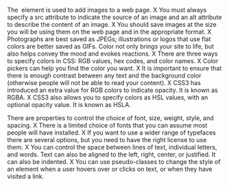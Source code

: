 The <img> element is used to add images to a
web page.
X You must always specify a src attribute to indicate the
source of an image and an alt attribute to describe the
content of an image.
X You should save images at the size you will be using
them on the web page and in the appropriate format.
X Photographs are best saved as JPEGs; illustrations or
logos that use flat colors are better saved as GIFs.
Color not only brings your site to life, but also helps
convey the mood and evokes reactions.
X There are three ways to specify colors in CSS:
RGB values, hex codes, and color names.
X Color pickers can help you find the color you want.
X It is important to ensure that there is enough contrast
between any text and the background color (otherwise
people will not be able to read your content).
X CSS3 has introduced an extra value for RGB colors to
indicate opacity. It is known as RGBA.
X CSS3 also allows you to specify colors as HSL values,
with an optional opacity value. It is known as HSLA.

There are properties to control the choice of font, size,
weight, style, and spacing.
X There is a limited choice of fonts that you can assume
most people will have installed.
X If you want to use a wider range of typefaces there are
several options, but you need to have the right license
to use them.
X You can control the space between lines of text,
individual letters, and words. Text can also be aligned
to the left, right, center, or justified. It can also be
indented.
X You can use pseudo-classes to change the style of an
element when a user hovers over or clicks on text, or
when they have visited a link.
